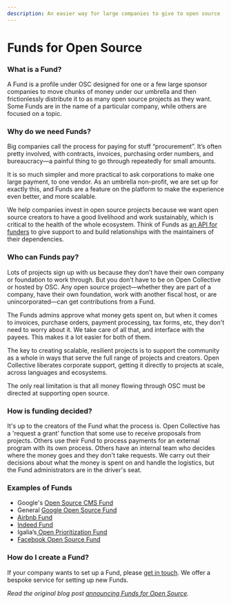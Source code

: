 ```yaml
---
description: An easier way for large companies to give to open source
---
```


# Funds for Open Source

### What is a Fund?

A Fund is a profile under OSC designed for one or a few large sponsor companies to move chunks of money under our umbrella and then frictionlessly distribute it to as many open source projects as they want. Some Funds are in the name of a particular company, while others are focused on a topic.

### Why do we need Funds?

Big companies call the process for paying for stuff “procurement”.  It’s often pretty involved, with contracts, invoices, purchasing order numbers, and bureaucracy—a painful thing to go through repeatedly for small amounts.

It is so much simpler and more practical to ask corporations to make one large payment, to one vendor. As an umbrella non-profit, we are set up for exactly this, and Funds are a feature on the platform to make the experience even better, and more scalable.

We help companies invest in open source projects because we want open source creators to have a good livelihood and work sustainably, which is critical to the health of the whole ecosystem. Think of Funds as [an API for funders](https://blog.opencollective.com/zeit/) to give support to and build relationships with the maintainers of their dependencies.

### Who can Funds pay?

Lots of projects sign up with us because they don’t have their own company or foundation to work through. But you don’t have to be on Open Collective or hosted by OSC. Any open source project—whether they are part of a company, have their own foundation, work with another fiscal host, or are unincorporated—can get contributions from a Fund.

The Funds admins approve what money gets spent on, but when it comes to invoices, purchase orders, payment processing, tax forms, etc, they don't need to worry about it. We take care of all that, and interface with the payees. This makes it a lot easier for both of them. 

The key to creating scalable, resilient projects is to support the community as a whole in ways that serve the full range of projects and creators. Open Collective liberates corporate support, getting it directly to projects at scale, across languages and ecosystems.

The only real limitation is that all money flowing through OSC must be directed at supporting open source.

### How is funding decided?

It's up to the creators of the Fund what the process is. Open Collective has a 'request a grant' function that some use to receive proposals from projects. Others use their Fund to process payments for an external program with its own process. Others have an internal team who decides where the money goes and they don't take requests. We carry out their decisions about what the money is spent on and handle the logistics, but the Fund administrators are in the driver's seat.

### **Examples of Funds**

* Google's [Open Source CMS Fund](https://opencollective.com/google-open-source-cms-fund)
* General [Google Open Source Fund](https://opencollective.com/google)
* [Airbnb Fund](https://opencollective.com/airbnb)
* [Indeed Fund](https://opencollective.com/indeed)
* Igalia’s[ Open Prioritization Fund](https://opencollective.com/open-prioritization)
* [Facebook Open Source Fund](https://opencollective.com/fbopensource)

### How do I create a Fund?

If your company wants to set up a Fund, please [get in touch](mailto:hello@oscollective.org). We offer a bespoke service for setting up new Funds.

_Read the original blog post _[_announcing Funds for Open Source_](https://blog.opencollective.com/funds-for-open-source/)_._
